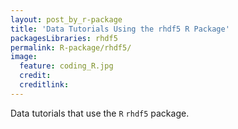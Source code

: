 ```yaml
---
layout: post_by_r-package
title: 'Data Tutorials Using the rhdf5 R Package'
packagesLibraries: rhdf5
permalink: R-package/rhdf5/
image:
  feature: coding_R.jpg
  credit: 
  creditlink: 
---
```


Data tutorials that use the `R` `rhdf5` package.